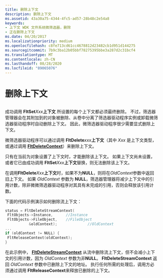 ```yaml
---
title: 删除上下文
description: 删除上下文
ms.assetid: 43a30a75-4344-4fc5-ad57-28b48c2e54a8
keywords:
- 上下文 WDK 文件系统微筛选器，删除
- 正在删除上下文
ms.date: 04/20/2017
ms.localizationpriority: medium
ms.openlocfilehash: c8fe713cd61cc4678812d23482cb1d951d144275
ms.sourcegitcommit: 7b9c3ba12b05bbf78275395bbe3a287d2c31bcf4
ms.translationtype: MT
ms.contentlocale: zh-CN
ms.lasthandoff: 08/28/2020
ms.locfileid: "89065076"
---
```

# <a name="deleting-contexts"></a>删除上下文


## <span id="ddk_registering_the_minifilter_if"></span><span id="DDK_REGISTERING_THE_MINIFILTER_IF"></span>


成功调用 **FltSet***Xxx***上下文** 所设置的每个上下文都必须最终删除。 不过，筛选器管理器会在其附加到的对象被删除、从卷中分离了筛选器驱动程序实例或卸载微筛选器驱动程序时自动删除上下文。 因此，微筛选器驱动程序很少需要显式删除上下文。

微筛选器驱动程序可以通过调用 **FltDelete***xxx***上下文**（其中 *Xxx* 是上下文类型，或通过调用 [**FltDeleteContext**](/windows-hardware/drivers/ddi/fltkernel/nf-fltkernel-fltdeletecontext)）来删除上下文。

只有在当前为对象设置了上下文时，才能删除该上下文。 如果上下文尚未设置，或者它已由成功调用 **FltSet***Xxx***上下文**替换，则无法删除该上下文。

在调用**FltDelete***Xxx***上下文**时，如果不为**NULL**，则将在*OldContext*参数中返回旧上下文。 如果 *OldContext* 参数为 **NULL**，筛选器管理器将减少上下文中的引用计数，除非微微筛选器驱动程序对其具有未完成的引用，否则会释放该引用计数。

下面的代码示例演示如何删除流上下文：

```cpp
status = FltDeleteStreamContext(
 FltObjects->Instance,      //Instance
 FltObjects->FileObject,    //FileObject
           &oldContext);              //OldContext
...
if (oldContext != NULL) {
 FltReleaseContext(oldContext);
}
```

在此示例中， [**FltDeleteStreamContext**](/windows-hardware/drivers/ddi/fltkernel/nf-fltkernel-fltdeletestreamcontext) 从流中删除流上下文，但不会减小上下文的引用计数，因为 *OldContext* 参数为非**NULL**。 **FltDeleteStreamContext** 返回 *OldContext* 参数中已删除上下文的地址。 执行任何所需的处理后，调用方必须通过调用 **FltReleaseContext**来释放已删除的上下文。

 

